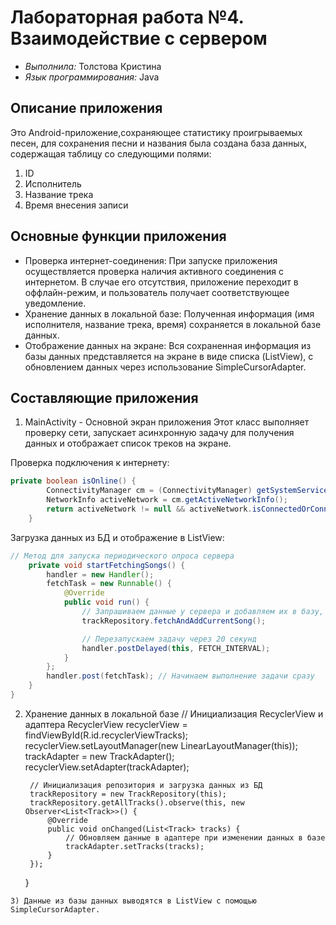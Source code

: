 # Лабораторная работа №4. Взаимодействие с сервером
- _Выполнила:_ Толстова Кристина
- _Язык программирования:_ Java

## Описание приложения
Это Android-приложение,сохраняющее статистику проигрываемых песен, для
сохранения песни и названия была создана база данных, содержащая
таблицу со следующими полями:
1) ID
2) Исполнитель
3) Название трека
4) Время внесения записи

## Основные функции приложения
- Проверка интернет-соединения: При запуске приложения осуществляется проверка наличия активного соединения с интернетом. В случае его отсутствия, приложение переходит в оффлайн-режим, и пользователь получает соответствующее уведомление.
- Хранение данных в локальной базе: Полученная информация (имя исполнителя, название трека, время) сохраняется в локальной базе данных.
- Отображение данных на экране: Вся сохраненная информация из базы данных представляется на экране в виде списка (ListView), с обновлением данных через использование SimpleCursorAdapter.

## Составляющие приложения
1) MainActivity - Основной экран приложения
Этот класс выполняет проверку сети, запускает асинхронную задачу для получения данных и отображает список треков на экране.

Проверка подключения к интернету:
``` java
private boolean isOnline() {
        ConnectivityManager cm = (ConnectivityManager) getSystemService(Context.CONNECTIVITY_SERVICE);
        NetworkInfo activeNetwork = cm.getActiveNetworkInfo();
        return activeNetwork != null && activeNetwork.isConnectedOrConnecting();
    }
``` 
Загрузка данных из БД и отображение в ListView:
``` java
// Метод для запуска периодического опроса сервера
    private void startFetchingSongs() {
        handler = new Handler();
        fetchTask = new Runnable() {
            @Override
            public void run() {
                // Запрашиваем данные у сервера и добавляем их в базу, если изменились
                trackRepository.fetchAndAddCurrentSong();

                // Перезапускаем задачу через 20 секунд
                handler.postDelayed(this, FETCH_INTERVAL);
            }
        };
        handler.post(fetchTask); // Начинаем выполнение задачи сразу
    }
}
```
2) Хранение данных в локальной базе
 // Инициализация RecyclerView и адаптера
        RecyclerView recyclerView = findViewById(R.id.recyclerViewTracks);
        recyclerView.setLayoutManager(new LinearLayoutManager(this));
        trackAdapter = new TrackAdapter();
        recyclerView.setAdapter(trackAdapter);

        // Инициализация репозитория и загрузка данных из БД
        trackRepository = new TrackRepository(this);
        trackRepository.getAllTracks().observe(this, new Observer<List<Track>>() {
            @Override
            public void onChanged(List<Track> tracks) {
                // Обновляем данные в адаптере при изменении данных в базе
                trackAdapter.setTracks(tracks);
            }
        });
    }
```
3) Данные из базы данных выводятся в ListView с помощью SimpleCursorAdapter.

